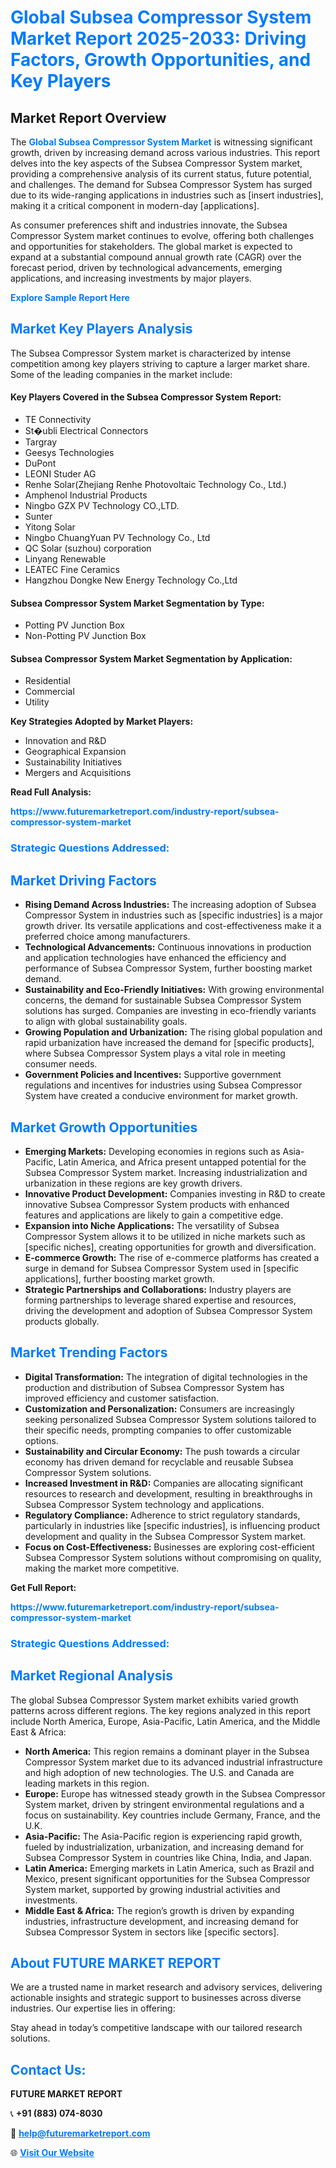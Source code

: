 <h1 style="color: #007BFF;">Global Subsea Compressor System Market Report 2025-2033: Driving Factors, Growth Opportunities, and Key Players</h1>

<section id="overview">
<h2>Market Report Overview</h2>
<p>The <a href="https://www.futuremarketreport.com/industry-report/subsea-compressor-system-market" style="color: #007BFF; text-decoration: none;"><strong>Global Subsea Compressor System Market</strong></a> is witnessing significant growth, driven by increasing demand across various industries. This report delves into the key aspects of the Subsea Compressor System market, providing a comprehensive analysis of its current status, future potential, and challenges. The demand for Subsea Compressor System has surged due to its wide-ranging applications in industries such as [insert industries], making it a critical component in modern-day [applications].</p>
<p>As consumer preferences shift and industries innovate, the Subsea Compressor System market continues to evolve, offering both challenges and opportunities for stakeholders. The global market is expected to expand at a substantial compound annual growth rate (CAGR) over the forecast period, driven by technological advancements, emerging applications, and increasing investments by major players.</p>
</section>

<section id="overview">
<p><a href="https://www.futuremarketreport.com/request-sample/reportId=31792" style="color: #007BFF; text-decoration: none;"><strong>Explore Sample Report Here</strong></a></p>
</section>

<section id="key-players">
<h2 style="color: #007BFF;">Market Key Players Analysis</h2>
<p>The Subsea Compressor System market is characterized by intense competition among key players striving to capture a larger market share. Some of the leading companies in the market include:</p>
<h4>Key Players Covered in the Subsea Compressor System Report:</h4>
<ul><li>TE Connectivity</li><li>St�ubli Electrical Connectors</li><li>Targray</li><li>Geesys Technologies</li><li>DuPont</li><li>LEONI Studer AG</li><li>Renhe Solar(Zhejiang Renhe Photovoltaic Technology Co., Ltd.)</li><li>Amphenol Industrial Products</li><li>Ningbo GZX PV Technology CO.,LTD.</li><li>Sunter</li><li>Yitong Solar</li><li>Ningbo ChuangYuan PV Technology Co., Ltd</li><li>QC Solar (suzhou) corporation</li><li>Linyang Renewable</li><li>LEATEC Fine Ceramics</li><li>Hangzhou Dongke New Energy Technology Co.,Ltd</li></ul>
<h4>Subsea Compressor System Market Segmentation by Type:</h4>
<ul><li>Potting PV Junction Box</li><li>Non-Potting PV Junction Box</li></ul>

<h4>Subsea Compressor System Market Segmentation by Application:</h4>
<ul><li>Residential</li><li>Commercial</li><li>Utility</li></ul>
<p><strong>Key Strategies Adopted by Market Players:</strong></p>
<ul>
<li>Innovation and R&D</li>
<li>Geographical Expansion</li>
<li>Sustainability Initiatives</li>
<li>Mergers and Acquisitions</li>
</ul>
</section>

<section>
<p><strong>Read Full Analysis: </strong></p><a href="https://www.futuremarketreport.com/industry-report/subsea-compressor-system-market" style="color: #007BFF; text-decoration: none;"><strong>https://www.futuremarketreport.com/industry-report/subsea-compressor-system-market</strong></a>
<h3 style="color: #007BFF;">Strategic Questions Addressed:</h3>
</section>

<section id="driving-factors">
<h2 style="color: #007BFF;">Market Driving Factors</h2>
<ul>
<li><strong>Rising Demand Across Industries:</strong> The increasing adoption of Subsea Compressor System in industries such as [specific industries] is a major growth driver. Its versatile applications and cost-effectiveness make it a preferred choice among manufacturers.</li>
<li><strong>Technological Advancements:</strong> Continuous innovations in production and application technologies have enhanced the efficiency and performance of Subsea Compressor System, further boosting market demand.</li>
<li><strong>Sustainability and Eco-Friendly Initiatives:</strong> With growing environmental concerns, the demand for sustainable Subsea Compressor System solutions has surged. Companies are investing in eco-friendly variants to align with global sustainability goals.</li>
<li><strong>Growing Population and Urbanization:</strong> The rising global population and rapid urbanization have increased the demand for [specific products], where Subsea Compressor System plays a vital role in meeting consumer needs.</li>
<li><strong>Government Policies and Incentives:</strong> Supportive government regulations and incentives for industries using Subsea Compressor System have created a conducive environment for market growth.</li>
</ul>
</section>

<section id="growth-opportunities">
<h2 style="color: #007BFF;">Market Growth Opportunities</h2>
<ul>
<li><strong>Emerging Markets:</strong> Developing economies in regions such as Asia-Pacific, Latin America, and Africa present untapped potential for the Subsea Compressor System market. Increasing industrialization and urbanization in these regions are key growth drivers.</li>
<li><strong>Innovative Product Development:</strong> Companies investing in R&D to create innovative Subsea Compressor System products with enhanced features and applications are likely to gain a competitive edge.</li>
<li><strong>Expansion into Niche Applications:</strong> The versatility of Subsea Compressor System allows it to be utilized in niche markets such as [specific niches], creating opportunities for growth and diversification.</li>
<li><strong>E-commerce Growth:</strong> The rise of e-commerce platforms has created a surge in demand for Subsea Compressor System used in [specific applications], further boosting market growth.</li>
<li><strong>Strategic Partnerships and Collaborations:</strong> Industry players are forming partnerships to leverage shared expertise and resources, driving the development and adoption of Subsea Compressor System products globally.</li>
</ul>
</section>

<section id="trending-factors">
<h2 style="color: #007BFF;">Market Trending Factors</h2>
<ul>
<li><strong>Digital Transformation:</strong> The integration of digital technologies in the production and distribution of Subsea Compressor System has improved efficiency and customer satisfaction.</li>
<li><strong>Customization and Personalization:</strong> Consumers are increasingly seeking personalized Subsea Compressor System solutions tailored to their specific needs, prompting companies to offer customizable options.</li>
<li><strong>Sustainability and Circular Economy:</strong> The push towards a circular economy has driven demand for recyclable and reusable Subsea Compressor System solutions.</li>
<li><strong>Increased Investment in R&D:</strong> Companies are allocating significant resources to research and development, resulting in breakthroughs in Subsea Compressor System technology and applications.</li>
<li><strong>Regulatory Compliance:</strong> Adherence to strict regulatory standards, particularly in industries like [specific industries], is influencing product development and quality in the Subsea Compressor System market.</li>
<li><strong>Focus on Cost-Effectiveness:</strong> Businesses are exploring cost-efficient Subsea Compressor System solutions without compromising on quality, making the market more competitive.</li>
</ul>
</section>

<section>
<p><strong>Get Full Report: </strong></p><a href="https://www.futuremarketreport.com/industry-report/subsea-compressor-system-market" style="color: #007BFF; text-decoration: none;"><strong>https://www.futuremarketreport.com/industry-report/subsea-compressor-system-market</strong></a>
<h3 style="color: #007BFF;">Strategic Questions Addressed:</h3>
</section>


<section id="regional-analysis">
<h2 style="color: #007BFF;">Market Regional Analysis</h2>
<p>The global Subsea Compressor System market exhibits varied growth patterns across different regions. The key regions analyzed in this report include North America, Europe, Asia-Pacific, Latin America, and the Middle East & Africa:</p>
<ul>
<li><strong>North America:</strong> This region remains a dominant player in the Subsea Compressor System market due to its advanced industrial infrastructure and high adoption of new technologies. The U.S. and Canada are leading markets in this region.</li>
<li><strong>Europe:</strong> Europe has witnessed steady growth in the Subsea Compressor System market, driven by stringent environmental regulations and a focus on sustainability. Key countries include Germany, France, and the U.K.</li>
<li><strong>Asia-Pacific:</strong> The Asia-Pacific region is experiencing rapid growth, fueled by industrialization, urbanization, and increasing demand for Subsea Compressor System in countries like China, India, and Japan.</li>
<li><strong>Latin America:</strong> Emerging markets in Latin America, such as Brazil and Mexico, present significant opportunities for the Subsea Compressor System market, supported by growing industrial activities and investments.</li>
<li><strong>Middle East & Africa:</strong> The region’s growth is driven by expanding industries, infrastructure development, and increasing demand for Subsea Compressor System in sectors like [specific sectors].</li>
</ul>
</section>

<footer>
<h2 style="color: #007BFF;">About FUTURE MARKET REPORT</h2>
<p>We are a trusted name in market research and advisory services, delivering actionable insights and strategic support to businesses across diverse industries. Our expertise lies in offering:</p>

<p>Stay ahead in today’s competitive landscape with our tailored research solutions.</p>

<h2 style="color: #007BFF;">Contact Us:</h2>
<p><strong>FUTURE MARKET REPORT</strong></p>
<p>📞 <strong>+91 (883) 074-8030</strong></p>
<p>📧 <strong><a href="mailto:help@futuremarketreport.com" style="color: #007BFF;">help@futuremarketreport.com</a></strong></p>
<p>🌐 <strong><a href="https://www.futuremarketreport.com/" style="color: #007BFF;">Visit Our Website</a></strong></p>
</footer>